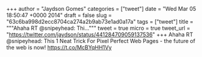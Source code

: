 
+++
author = "Jaydson Gomes"
categories = ["tweet"]
date = "Wed Mar 05 18:50:47 +0000 2014"
draft = false
slug = "63c6ba998d2ecc8704ca274a2b9ab73e1ad0a17a"
tags = ["tweet"]
title = """Ahaha RT @snipeyhead: Thi..."""
tweet = true
micro = true
tweet_url = "https://twitter.com/jaydson/status/441284709059137536"
+++
Ahaha RT @snipeyhead: This 1 Neat Trick For Pixel Perfect Web Pages - the future of the web is now! https://t.co/McBYqHH1Vy
